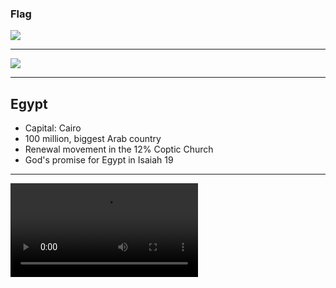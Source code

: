 ### Flag

![](https://upload.wikimedia.org/wikipedia/commons/f/fe/Flag_of_Egypt.svg)

---

![](https://upload.wikimedia.org/wikipedia/commons/a/a1/EGY_orthographic.svg)

---

## Egypt

-  Capital: Cairo
-  100 million, biggest Arab country
-  Renewal movement in the 12% Coptic Church
-  God's promise for Egypt in Isaiah 19

---

![](https://res.cloudinary.com/kiekies/video/upload/v1589133560/r6jwxk7jhpah0y3xsd4m.mp4)
